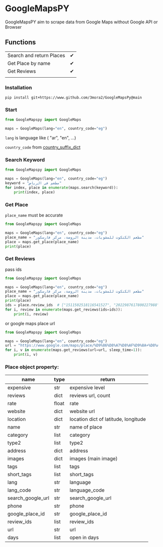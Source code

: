 # GoogleMapsPY

GoogleMapsPY aim to scrape data from Google Maps without Google API or Browser


## Functions

|                          |   |
|--------------------------|---|
| Search and return Places | ✔ |
| Get Place by name        | ✔ |
| Get Reviews              | ✔ |
|                          |   |


### Installation
```
pip install git+https://www.github.com/3mora2/GoogleMapsPy@main
```

### Start

```python
from GoogleMapspy import GoogleMaps

maps = GoogleMaps(lang="en", country_code="eg")
```
`lang` is language like ( "ar", "en", ...)

`country_code` from [country_suffix_dict](https://github.com/3mora2/GoogleMapsPy/blob/dfb5cb24324fc5664a53591932ae5b05ab219c24/GoogleMapspy/const.py#L98)

### Search Keyword

```python
from GoogleMapspy import GoogleMaps

maps = GoogleMaps(lang="en", country_code="eg")
keyword = "مطعم في الرياض"
for index, place in enumerate(maps.search(keyword)):
    print(index, place)
```

### Get Place

`place_name` must be accurate
```python
from GoogleMapspy import GoogleMaps

maps = GoogleMaps(lang="en", country_code="eg")
place_name = "مطعم الكتكوت للمشويات، مدينة الروضة، مركز فارسكور"
place = maps.get_place(place_name)
print(place)
```

### Get Reviews
pass ids
```python
from GoogleMapspy import GoogleMaps

maps = GoogleMaps(lang="en", country_code="eg")
place_name = "مطعم الكتكوت للمشويات، مدينة الروضة، مركز فارسكور"
place = maps.get_place(place_name)
print(place)
ids = place.review_ids  # ["1511502518116541527", "2022987617800227988"]
for i, review in enumerate(maps.get_reviews(ids=ids)):
    print(i, review)
```
or google maps place url
```python
from GoogleMapspy import GoogleMaps

maps = GoogleMaps(lang="en", country_code="eg")
url = "https://www.google.com/maps/place/%D9%86%D8%A7%D8%AF%D9%8A+%D8%A7%D9%84%D9%85%D9%87%D9%86%D8%AF%D8%B3%D9%8A%D9%86+%D8%AF%D9%85%D9%8A%D8%A7%D8%B7+%D8%A7%D9%84%D8%AC%D8%AF%D9%8A%D8%AF%D8%A9%E2%80%AD/@31.4438138,31.7206443,14.44z/data=!4m6!3m5!1s0x14f9e3054ae0727f:0xde8f78c8fa6ac846!8m2!3d31.4519438!4d31.6843306!16s%2Fg%2F1pty8slyq?entry=ttu"
for i, v in enumerate(maps.get_reviews(url=url, sleep_time=1)):
    print(i, v)
```

### Place object property:
| name              | type  | return                               |
|-------------------|-------|--------------------------------------|
| expensive         | str   | expensive level                      |
| reviews           | dict  | reviews url, count                   |
| rate              | float | rate                                 |
| website           | dict  | website url                          |
| location          | dict  | location dict of latitude, longitude |
| name              | str   | name of place                        |
| category          | list  | category                             |
| type2             | list  | type2                                |
| address           | dict  | address                              |
| images            | dict  | images (main image)                  |
| tags              | list  | tags                                 |
| short_tags        | list  | short_tags                           |
| lang              | str   | language                             |
| lang_code         | str   | language_code                        |
| search_google_url | str   | search_google_url                    |
| phone             | str   | phone                                |
| google_place_id   | str   | google_place_id                      |
| review_ids        | list  | review_ids                           |
| url               | str   | url                                  |
| days              | list  | open in days                         |
